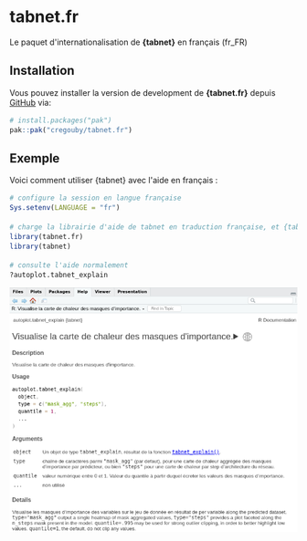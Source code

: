 # tabnet.fr

<!-- badges: start -->

<!-- badges: end -->

Le paquet d'internationalisation de **{tabnet}** en français (fr_FR)

## Installation

Vous pouvez installer la version de development de **{tabnet.fr}** depuis [GitHub](https://github.com/) via:

``` r
# install.packages("pak")
pak::pak("cregouby/tabnet.fr")
```

## Exemple

Voici comment utiliser {tabnet} avec l'aide en français :

``` r
# configure la session en langue française
Sys.setenv(LANGUAGE = "fr")

# charge la librairie d'aide de tabnet en traduction française, et {tabnet}
library(tabnet.fr)
library(tabnet)

# consulte l'aide normalement
?autoplot.tabnet_explain
```

![exemple de page de documentation en français dans l'onglet Help de RStudio](images/clipboard-3497452233.png)
